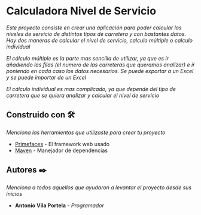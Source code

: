 # Calculadora Nivel de Servicio

_Este proyecto consiste en crear una aplicación para poder calcular los niveles de servicio de distintos tipos de carretera y con bastantes datos. Hay dos maneras de calcular el nivel de servicio, calculo múltiple o calculo individual_

_El cálculo múltiple es la parte mas sencilla de utilizar, ya que es ir añadiendo las filas (el numero de las carreteras que queramos analizar) e ir poniendo en cada caso los datos necesarios. Se puede exportar a un Excel y se puede importar de un Excel_

_El cálculo individual es mas complicado, ya que depende del tipo de carretera que se quiera analizar y calcular el nivel de servicio_ 
## Construido con 🛠️

_Menciona las herramientas que utilizaste para crear tu proyecto_

* [Primefaces](https://www.primefaces.org/) - El framework web usado
* [Maven](https://maven.apache.org/) - Manejador de dependencias


## Autores ✒️

_Menciona a todos aquellos que ayudaron a levantar el proyecto desde sus inicios_

* **Antonio Vila Portela** - *Programador*

